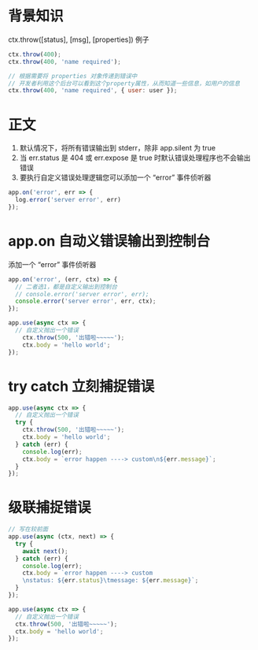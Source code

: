 # 背景知识
ctx.throw([status], [msg], [properties])
例子
```js
ctx.throw(400);
ctx.throw(400, 'name required');

// 根据需要将 properties 对象传递到错误中
// 开发者利用这个后台可以看到这个property属性，从而知道一些信息，如用户的信息
ctx.throw(400, 'name required', { user: user });
```

# 正文
1. 默认情况下，将所有错误输出到 stderr，除非 app.silent 为 true
2. 当 err.status 是 404 或 err.expose 是 true 时默认错误处理程序也不会输出错误
3. 要执行自定义错误处理逻辑您可以添加一个 “error” 事件侦听器



  ```js
  app.on('error', err => {
    log.error('server error', err)
  });
  ```

# app.on 自动义错误输出到控制台
添加一个 “error” 事件侦听器
```js
app.on('error', (err, ctx) => {
  // 二者选1，都是自定义输出到控制台
  // console.error('server error', err);
  console.error('server error', err, ctx);
});

app.use(async ctx => {
  // 自定义抛出一个错误
    ctx.throw(500, '出错啦~~~~~');
    ctx.body = 'hello world';
});
```

# try catch 立刻捕捉错误
```js
app.use(async ctx => {
  // 自定义抛出一个错误
  try {
    ctx.throw(500, '出错啦~~~~~');
    ctx.body = 'hello world';
  } catch (err) {
    console.log(err);
    ctx.body = `error happen ----> custom\n${err.message}`;
  }
});
```

# 级联捕捉错误
```js
// 写在较前面
app.use(async (ctx, next) => {
  try {
    await next();
  } catch (err) {
    console.log(err);
    ctx.body = `error happen ----> custom
    \nstatus: ${err.status}\tmessage: ${err.message}`;
  }
});

app.use(async ctx => {
  // 自定义抛出一个错误
  ctx.throw(500, '出错啦~~~~~');
  ctx.body = 'hello world';
});

```